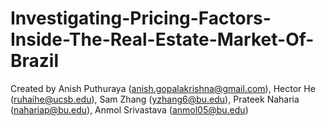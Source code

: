 # Investigating-Pricing-Factors-Inside-The-Real-Estate-Market-Of-Brazil

Created by Anish Puthuraya (anish.gopalakrishna@gmail.com), Hector He (ruhaihe@ucsb.edu), Sam Zhang (yzhang6@bu.edu), Prateek Naharia (nahariap@bu.edu), Anmol Srivastava (anmol05@bu.edu)

